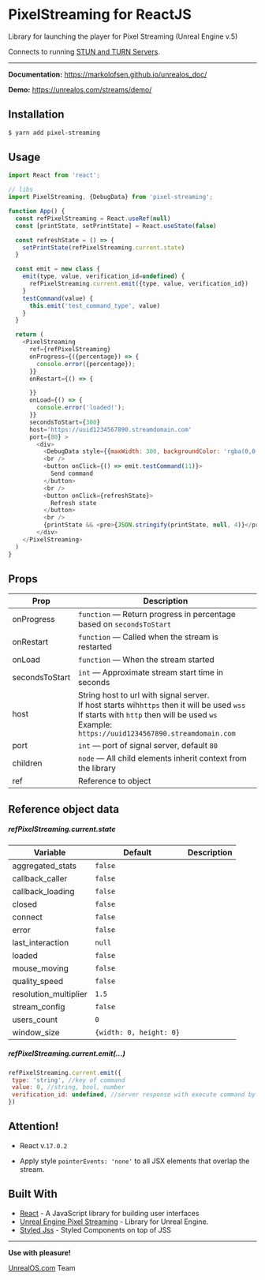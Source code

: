 # PixelStreaming for ReactJS

Library for launching the player for Pixel Streaming (Unreal Engine v.5)

Connects to running [STUN and TURN Servers](https://docs.unrealengine.com/4.27/en-US/SharingAndReleasing/PixelStreaming/Hosting/).

---

**Documentation:** https://markolofsen.github.io/unrealos_doc/

**Demo:** https://unrealos.com/streams/demo/

## Installation

```bash
$ yarn add pixel-streaming
```

## Usage

```javascript
import React from 'react';

// libs
import PixelStreaming, {DebugData} from 'pixel-streaming';

function App() {
  const refPixelStreaming = React.useRef(null)
  const [printState, setPrintState] = React.useState(false)

  const refreshState = () => {
    setPrintState(refPixelStreaming.current.state)
  }

  const emit = new class {
    emit(type, value, verification_id=undefined) {
      refPixelStreaming.current.emit({type, value, verification_id})
    }
    testCommand(value) {
      this.emit('test_command_type', value)
    }
  }

  return (
    <PixelStreaming
      ref={refPixelStreaming}
      onProgress={({percentage}) => {
        console.error({percentage});
      }}
      onRestart={() => {

      }}
      onLoad={() => {
        console.error('loaded!');
      }}
      secondsToStart={300}
      host='https://uuid1234567890.streamdomain.com'
      port={80} >
        <div>
          <DebugData style={{maxWidth: 300, backgroundColor: 'rgba(0,0,0,.2)'}} />
          <br />
          <button onClick={() => emit.testCommand(11)}>
            Send command
          </button>
          <br />
          <button onClick={refreshState}>
            Refresh state
          </button>
          <br />
          {printState && <pre>{JSON.stringify(printState, null, 4)}</pre>}
        </div>
    </PixelStreaming>
  )
}
```

## Props

| Prop           | Description                                                                                                                                                                                              |
| -------------- | -------------------------------------------------------------------------------------------------------------------------------------------------------------------------------------------------------- |
| onProgress     | `function` — Return progress in percentage based on `secondsToStart`                                                                                                                                     |
| onRestart      | `function` — Called when the stream is restarted                                                                                                                                                         |
| onLoad         | `function` — When the stream started                                                                                                                                                                     |
| secondsToStart | `int` — Approximate stream start time in seconds                                                                                                                                                         |
| host           | String host to url with signal server.<br/>If host starts wih`https` then it will be used `wss` <br/>If starts with `http` then will be used `ws`<br/>Example: `https://uuid1234567890.streamdomain.com` |
| port           | `int` — port of signal server, default `80`                                                                                                                                                              |
| children       | `node` — All child elements inherit context from the library                                                                                                                                             |
| ref            | Reference to object                                                                                                                                                                                      |

## Reference object data

##### refPixelStreaming.current.state

| Variable              | Default                 | Description |
| --------------------- | ----------------------- | ----------- |
| aggregated_stats      | `false`                 |             |
| callback_caller       | `false`                 |             |
| callback_loading      | `false`                 |             |
| closed                | `false`                 |             |
| connect               | `false`                 |             |
| error                 | `false`                 |             |
| last_interaction      | `null`                  |             |
| loaded                | `false`                 |             |
| mouse_moving          | `false`                 |             |
| quality_speed         | `false`                 |             |
| resolution_multiplier | `1.5`                   |             |
| stream_config         | `false`                 |             |
| users_count           | `0`                     |             |
| window_size           | `{width: 0, height: 0}` |             |

##### refPixelStreaming.current.emit(...)

```javascript
refPixelStreaming.current.emit({
 type: 'string', //key of command
 value: 0, //string, bool, number
 verification_id: undefined, //server response with execute command by verification id
})
```

## Attention!

- React v.`17.0.2`

- Apply style `pointerEvents: 'none'` to all JSX elements that overlap the stream.

## Built With

- [React](https://reactjs.org/) - A JavaScript library for building user interfaces
- [Unreal Engine Pixel Streaming](https://docs.unrealengine.com/5.0/en-US) - Library for Unreal Engine.
- [Styled Jss](https://www.npmjs.com/package/styled-jss) - Styled Components on top of JSS





---

**Use with pleasure!**

[UnrealOS.com](http://unrealos.com/) Team

